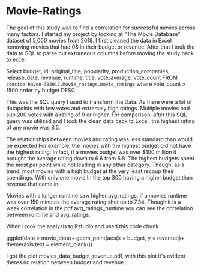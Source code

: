 # Movie-Ratings 

The goal of this study was to find a correlation for successful movies across many factors.  I started my project by looking at "The Movie Database" dataset of 5,000 movies from 2018.
I first cleaned the data in Excel removing movies that had 0$ in their budget or revenue.  After that I took the data to SQL to parse out extraneous columns before moving the study back to excel

Select 
budget, id, original_title, popularity, production_companies, release_date, revenue, runtime, title, vote_average, vote_count
FROM 
`concise-haven-314917.Movie_ratings.movie_ratings`
where 
vote_count > 1500
order by
budget DESC 

This was the SQL query I used to transform the Data. As there were a lot of datapoints with few votes and extremely high ratings.  Multiple movies had sub 200 votes with a rating of 9 or higher.
For comparison, after this SQL query was utilized and I took the clean data back to Excel, the highest rating of any movie was 8.5. 

The relationships between movies and rating was less standard than would be expected For example, the movies with the highest budget did not have the highest rating.
In fact, if a movies budget was over $100 million it brought the average rating down to 6.6 from 6.8.
The highest budgets spent the most per point while not leading in any other category.  Though, as a trend, most movies with a high budget at the very least recoup their spendings.
With only one movie In the top 300 having a higher budget than revenue that came in.

Movies with a longer runtime saw higher avg_ratings, if a movies runtime was over 150 minutes the average rating shot up to 7.34.  Though it is a weak correlation in the pdf avg_ratings_runtime you can see the correlation between runtime and avg_ratings.

When I took the analysis to Rstudio and used this code chunk

ggplot(data = movie_data)+
geom_point(aes(x = budget, y = revenue))+
theme(axis.text = element_blank())

I got the plot movies_data_budget_revenue.pdf, with this plot it's evident theres no relation between budget and revenue.
